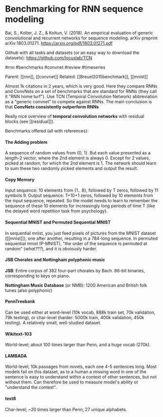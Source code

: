 # Benchmarking for RNN sequence modeling

Bai, S., Kolter, J. Z., & Koltun, V. (2018). An empirical evaluation of generic convolutional and recurrent networks for sequence modeling. arXiv preprint arXiv:1803.01271.
https://arxiv.org/pdf/1803.01271.pdf

Github with all tasks and datasets (or an easy way to download the datasets): https://github.com/locuslab/TCN

#rnn #benchmarks #convnet #review #timeseries

Parent: [[rnn]], [[convnet]]
Related: [[Breuel2015benchmark]], [[mnist]]


Almost 1k citations in 2 years, which is very good. Here they compare RNNs and ConvNets on a set of benchmarks that are standard for RNNs (they call it "RNN home turf"). Use TCN (Temporal Convolution Network) abbreviation as a "generic convnet" to compete against RNNs. The main conclusion is that **ConvNets consistently outperform RNNs**

Really nice overview of **temporal convolution networks** with residual blocks (see [[residual]]).

Benchmarks offered (all with references):

#### The Adding problem

A sequence of random values from {0, 1}. But each value presented as a length-2 vector, where the 2nd element is always 0. Except for 2 values, picked at random, for which the 2nd element is 1. The network should learn to sum these two randomly picked elements and output the result.

#### Copy Memory

Input sequence: 10 elements from {1.. 8}, followed by T zeros, followed by 11 symbols 9. Output sequence: T+10+1 zeros, followed by 10 elements from the input sequence, repeated. So the model needs to learn to remember the sequence of these 10 elements for increasingly long periods of time T (like the delayed word repetition task from psychology).

#### Sequential MNIST and Permuted Sequential MNIST

In sequential mnist, you just feed pixels of pictures from the MNIST dataset ([[mnist]]), one after another, resulting in a 784-long sequence. In permuted sequential mnist (P-MNIST), "the order of the sequence is permuted at random" (_what???_), and it is obviously harder.

#### JSB Chorales and Nottingham polyphonic music

**JSB**: Entire corpus of 382 four-part chorales by Bach. 88-bit binaries, corresponding to keys on piano.

**Nottingham Music Database** (or NMB): 1200 American and British folk tunes (also polyphonic)

#### PennTreebank

Can be used either at word-level (10k vocab, 888k train set, 70k validation, 79k testing), or char-level (harder: 5000k train, 400k validation, 450k testing). A relatively small, well-studied dataset.

#### Wikitext-103

World-level; about 100 times larger than Penn, and a huge vocab (270k).

#### LAMBADA

World-level; 10k passages from novels, each one 4-5 sentences long. Most models fail on this dataset, as to a human a missing word in one of the sentence is easy to understand within a context of other sentences, but not without them. Can therefore be used to measure model's ability ot "understand the context".

#### text8

Char-level; ~20 times larger than Penn; 27 unique alphabets.

